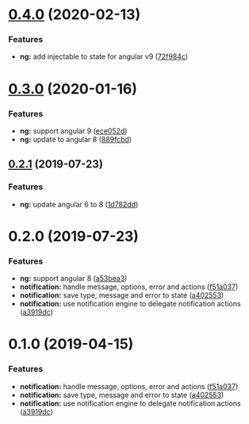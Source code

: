# [0.4.0](https://github.com/fivethree-team/ngxs-notification-plugin/compare/v0.3.0...v0.4.0) (2020-02-13)


### Features

* **ng:** add injectable to state for angular v9 ([72f984c](https://github.com/fivethree-team/ngxs-notification-plugin/commit/72f984cfeebec197bd468395457caacfd28ce6e2))



# [0.3.0](https://github.com/fivethree-team/ngxs-notification-plugin/compare/v0.2.1...v0.3.0) (2020-01-16)


### Features

* **ng:** support angular 9 ([ece052d](https://github.com/fivethree-team/ngxs-notification-plugin/commit/ece052d619c401720324c991d784593aec91d9e0))
* **ng:** update to angular 8 ([889fcbd](https://github.com/fivethree-team/ngxs-notification-plugin/commit/889fcbd466fdf17a41b0c66bb3ff675777d60ace))



## [0.2.1](https://github.com/fivethree-team/ngxs-notification-plugin/compare/v0.2.0...v0.2.1) (2019-07-23)


### Features

* **ng:** update angular 6 to 8 ([1d782dd](https://github.com/fivethree-team/ngxs-notification-plugin/commit/1d782dd))



# 0.2.0 (2019-07-23)


### Features

* **ng:** support angular 8 ([a53bea3](https://github.com/fivethree-team/ngxs-notification-plugin/commit/a53bea3))
* **notification:** handle message, options, error and actions ([f51a037](https://github.com/fivethree-team/ngxs-notification-plugin/commit/f51a037))
* **notification:** save type, message and error to state ([a402553](https://github.com/fivethree-team/ngxs-notification-plugin/commit/a402553))
* **notification:** use notification engine to delegate notification actions ([a3919dc](https://github.com/fivethree-team/ngxs-notification-plugin/commit/a3919dc))



# 0.1.0 (2019-04-15)


### Features

* **notification:** handle message, options, error and actions ([f51a037](https://github.com/fivethree-team/ngxs-notification-plugin/commit/f51a037))
* **notification:** save type, message and error to state ([a402553](https://github.com/fivethree-team/ngxs-notification-plugin/commit/a402553))
* **notification:** use notification engine to delegate notification actions ([a3919dc](https://github.com/fivethree-team/ngxs-notification-plugin/commit/a3919dc))



